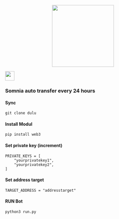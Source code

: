 <p align="center">
  <img height="200" height="auto" src="https://user-images.githubusercontent.com/109174478/209359981-dc19b4bf-854d-4a2a-b803-2547a7fa43f2.jpg">
</p>

<p style="font-size:10px" align="left">
  <a href="https://t.me/airdropasc" target="_blank"> 
  <img src="https://user-images.githubusercontent.com/50621007/183283867-56b4d69f-bc6e-4939-b00a-72aa019d1aea.png" width="30"/></a>
</p>

### Somnia auto transfer every 24 hours

#### Sync
```
git clone dulu
```

#### Install Modul
```
pip install web3
```

#### Set private key (increment)
```
PRIVATE_KEYS = [
    "yourprivatekey1",
    "yourprivatekey2",
]
```

#### Set address target
```
TARGET_ADDRESS = "addresstarget" 
```

#### RUN Bot
```
python3 run.py
```
